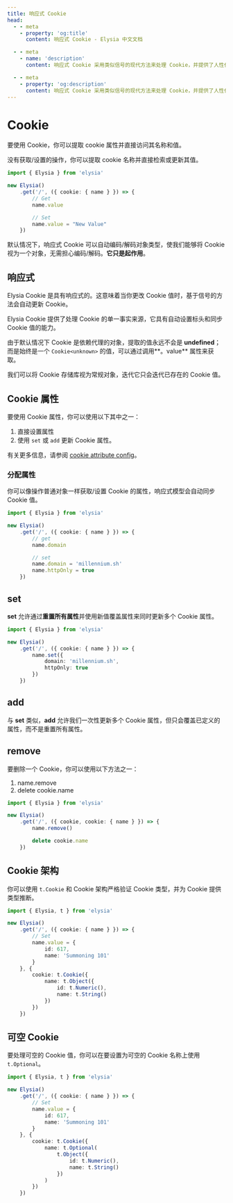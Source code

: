 ```yaml
---
title: 响应式 Cookie
head:
  - - meta
    - property: 'og:title'
      content: 响应式 Cookie - Elysia 中文文档

  - - meta
    - name: 'description'
      content: 响应式 Cookie 采用类似信号的现代方法来处理 Cookie，并提供了人性化的 API。没有 "getCookie"、"setCookie"，一切都是一个 Cookie 对象。当你想要使用 Cookie 时，你只需直接提取名称和值。

  - - meta
    - property: 'og:description'
      content: 响应式 Cookie 采用类似信号的现代方法来处理 Cookie，并提供了人性化的 API。没有 "getCookie"、"setCookie"，一切都是一个 Cookie 对象。当你想要使用 Cookie 时，你只需直接提取名称和值。
---
```


# Cookie

要使用 Cookie，你可以提取 cookie 属性并直接访问其名称和值。

没有获取/设置的操作，你可以提取 cookie 名称并直接检索或更新其值。

```ts twoslash
import { Elysia } from 'elysia'

new Elysia()
    .get('/', ({ cookie: { name } }) => {
        // Get
        name.value

        // Set
        name.value = "New Value"
    })
```

默认情况下，响应式 Cookie 可以自动编码/解码对象类型，使我们能够将 Cookie 视为一个对象，无需担心编码/解码。**它只是起作用**。

## 响应式

Elysia Cookie 是具有响应式的。这意味着当你更改 Cookie 值时，基于信号的方法会自动更新 Cookie。

Elysia Cookie 提供了处理 Cookie 的单一事实来源，它具有自动设置标头和同步 Cookie 值的能力。

由于默认情况下 Cookie 是依赖代理的对象，提取的值永远不会是 **undefined**；而是始终是一个 `Cookie<unknown>` 的值，可以通过调用**。value** 属性来获取。

我们可以将 Cookie 存储库视为常规对象，迭代它只会迭代已存在的 Cookie 值。

## Cookie 属性

要使用 Cookie 属性，你可以使用以下其中之一：

1. 直接设置属性
2. 使用 `set` 或 `add` 更新 Cookie 属性。

有关更多信息，请参阅 [cookie attribute config](/patterns/cookie-signature#config)。

### 分配属性

你可以像操作普通对象一样获取/设置 Cookie 的属性，响应式模型会自动同步 Cookie 值。

```ts twoslash
import { Elysia } from 'elysia'

new Elysia()
    .get('/', ({ cookie: { name } }) => {
        // get
        name.domain

        // set
        name.domain = 'millennium.sh'
        name.httpOnly = true
    })
```

## set

**set** 允许通过**重置所有属性**并使用新值覆盖属性来同时更新多个 Cookie 属性。

```ts twoslash
import { Elysia } from 'elysia'

new Elysia()
    .get('/', ({ cookie: { name } }) => {
        name.set({
            domain: 'millennium.sh',
            httpOnly: true
        })
    })
```

## add

与 **set** 类似，**add** 允许我们一次性更新多个 Cookie 属性，但只会覆盖已定义的属性，而不是重置所有属性。

## remove

要删除一个 Cookie，你可以使用以下方法之一：
1. name.remove
2. delete cookie.name

```ts twoslash
import { Elysia } from 'elysia'

new Elysia()
    .get('/', ({ cookie, cookie: { name } }) => {
        name.remove()

        delete cookie.name
    })
```

## Cookie 架构

你可以使用 `t.Cookie` 和 Cookie 架构严格验证 Cookie 类型，并为 Cookie 提供类型推断。

```ts twoslash
import { Elysia, t } from 'elysia'

new Elysia()
    .get('/', ({ cookie: { name } }) => {
        // Set
        name.value = {
            id: 617,
            name: 'Summoning 101'
        }
    }, {
        cookie: t.Cookie({
            name: t.Object({
                id: t.Numeric(),
                name: t.String()
            })
        })
    })
```

## 可空 Cookie

要处理可空的 Cookie 值，你可以在要设置为可空的 Cookie 名称上使用 `t.Optional`。

```ts twoslash
import { Elysia, t } from 'elysia'

new Elysia()
    .get('/', ({ cookie: { name } }) => {
        // Set
        name.value = {
            id: 617,
            name: 'Summoning 101'
        }
    }, {
        cookie: t.Cookie({
            name: t.Optional(
                t.Object({
                    id: t.Numeric(),
                    name: t.String()
                })
            )
        })
    })
```
